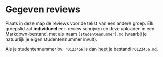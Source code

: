 # Gegeven reviews

Plaats in deze map de reviews voor de tekst van een andere groep.
Elk groepslid zal **individueel** een review schrijven en deze uploaden in een Markdown-bestand, met als naam `[studentennummer].md` (waarbij je natuurlijk je eigen studentennummer invult).

Als je studentennummer bv. `r0123456` is dan heet je bestand `r0123456.md`.